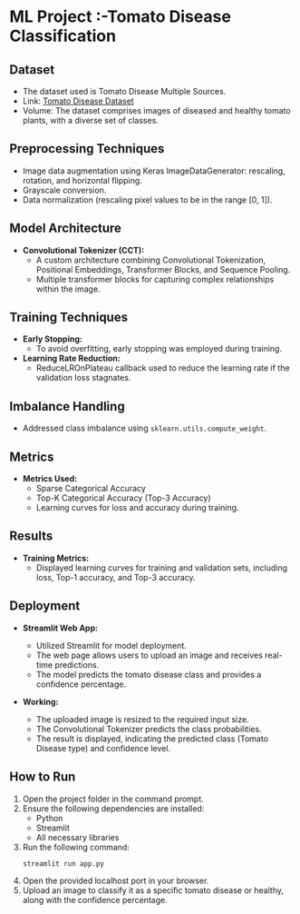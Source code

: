 # ML Project :-Tomato Disease Classification

## Dataset

- The dataset used is Tomato Disease Multiple Sources.
- Link: [Tomato Disease Dataset](https://www.kaggle.com/datasets/noulam/tomato)
- Volume: The dataset comprises images of diseased and healthy tomato plants, with a diverse set of classes.

## Preprocessing Techniques

- Image data augmentation using Keras ImageDataGenerator: rescaling, rotation, and horizontal flipping.
- Grayscale conversion.
- Data normalization (rescaling pixel values to be in the range [0, 1]).

## Model Architecture

- **Convolutional Tokenizer (CCT):**
  - A custom architecture combining Convolutional Tokenization, Positional Embeddings, Transformer Blocks, and Sequence Pooling.
  - Multiple transformer blocks for capturing complex relationships within the image.

## Training Techniques

- **Early Stopping:**
  - To avoid overfitting, early stopping was employed during training.
- **Learning Rate Reduction:**
  - ReduceLROnPlateau callback used to reduce the learning rate if the validation loss stagnates.

## Imbalance Handling

- Addressed class imbalance using `sklearn.utils.compute_weight`.

## Metrics

- **Metrics Used:**
  - Sparse Categorical Accuracy
  - Top-K Categorical Accuracy (Top-3 Accuracy)
  - Learning curves for loss and accuracy during training.

## Results

- **Training Metrics:**
  - Displayed learning curves for training and validation sets, including loss, Top-1 accuracy, and Top-3 accuracy.

## Deployment

- **Streamlit Web App:**
  - Utilized Streamlit for model deployment.
  - The web page allows users to upload an image and receives real-time predictions.
  - The model predicts the tomato disease class and provides a confidence percentage.

- **Working:**
  - The uploaded image is resized to the required input size.
  - The Convolutional Tokenizer predicts the class probabilities.
  - The result is displayed, indicating the predicted class (Tomato Disease type) and confidence level.

## How to Run

1. Open the project folder in the command prompt.
2. Ensure the following dependencies are installed:
   - Python
   - Streamlit
   - All necessary libraries
3. Run the following command:
   ```bash
   streamlit run app.py
   ```
4. Open the provided localhost port in your browser.
5. Upload an image to classify it as a specific tomato disease or healthy, along with the confidence percentage.